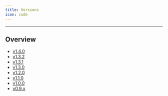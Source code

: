 ```yaml
---
title: Versions
icon: code
---
```

---
## Overview 

<!--
Informationen ergänzen!
-->
- [v1.4.0](v1.4.0/index.md)
- [v1.3.2](v1.3.2/index.md)
- [v1.3.1](v1.3.1/index.md)
- [v1.3.0](v1.3.0/index.md)
- [v1.2.0](v1.2.0/index.md)
- [v1.1.0](v1.1.0/index.md)
- [v1.0.0](v1.0.0/index.md)
- [v0.9.x](v0.9.x/)